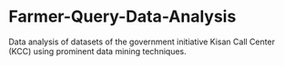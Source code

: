 # Farmer-Query-Data-Analysis
Data analysis of datasets of the government initiative Kisan Call Center (KCC) using prominent data mining techniques.
